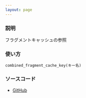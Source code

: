 ```yaml
---
layout: page
---
```

### 説明
フラグメントキャッシュの参照

### 使い方
    combined_fragment_cache_key(キー名)

### ソースコード
* [GitHub](https://github.com/rails/rails/blob/f33d52c95217212cbacc8d5e44b5a8e3cdc6f5b3/actionpack/lib/abstract_controller/caching/fragments.rb#L68)